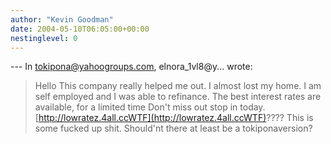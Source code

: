 ```yaml
---
author: "Kevin Goodman"
date: 2004-05-10T06:05:00+00:00
nestinglevel: 0
---
```

\---
 In [tokipona@yahoogroups.com](mailto://tokipona@yahoogroups.com), elnora\_1vl8@y... wrote:

> Hello
> This company really helped me out.
> I almost lost my home.
> I am self employed and I was able to refinance.
> The best interest rates are available, for a limited time
> Don't miss out stop in today.
> [http://lowratez.4all.ccWTF](http://lowratez.4all.ccWTF)???? This is some fucked up shit. Should'nt there at least be a tokiponaversion?